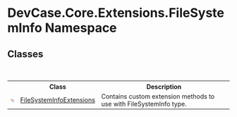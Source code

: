 # DevCase.Core.Extensions.FileSystemInfo Namespace
 




## Classes
&nbsp;<table><tr><th></th><th>Class</th><th>Description</th></tr><tr><td>![Public class](media/pubclass.gif "Public class")</td><td><a href="T_DevCase_Core_Extensions_FileSystemInfo_FileSystemInfoExtensions">FileSystemInfoExtensions</a></td><td>
Contains custom extension methods to use with FileSystemInfo type.</td></tr></table>&nbsp;
